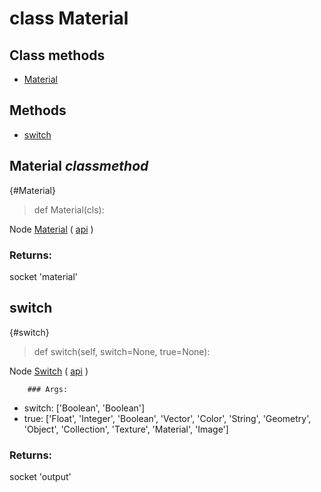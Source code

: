 # class Material


## Class methods

- [Material](#Material-classmethod)


## Methods

- [switch](#switch)

## Material *classmethod*

{#Material}

> def Material(cls):

Node [Material](https://docs.blender.org/manual/en/latest/modeling/geometry_nodes/input/material.html) ( [api](https://docs.blender.org/api/current/bpy.types.GeometryNodeInputMaterial.html) )

### Returns:

  socket 'material'

## switch

{#switch}

> def switch(self, switch=None, true=None):

Node [Switch](https://docs.blender.org/manual/en/latest/modeling/geometry_nodes/utilities/switch.html) ( [api](https://docs.blender.org/api/current/bpy.types.GeometryNodeSwitch.html) )

        ### Args:
- switch: ['Boolean', 'Boolean']
- true: ['Float', 'Integer', 'Boolean', 'Vector', 'Color', 'String', 'Geometry', 'Object', 'Collection', 'Texture', 'Material', 'Image']

### Returns:

  socket 'output'


